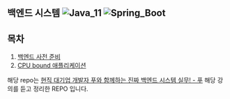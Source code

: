 ## 백엔드 시스템 ![Java_11](https://img.shields.io/badge/java-v11-red?logo=java) ![Spring_Boot](https://img.shields.io/badge/Spring_Boot-v2.4.3-green.svg?logo=spring)

## 목차

1. [백엔드 사전 준비](https://www.notion.so/ce1a595e0f684c74a3feb833c673ea6a)
2. [CPU bound 애플리케이션](https://www.notion.so/CPU-bound-64774af4181b48f4bf28974f5a2d9ad1)

해당 repo는 [현직 대기업 개발자 푸와 함께하는 진짜 백엔드 시스템 실무! - 푸](https://class101.net/products/T6HT0bUDKIH1V5i3Ji2M) 해당 강의를 듣고 정리한 REPO 입니다.
